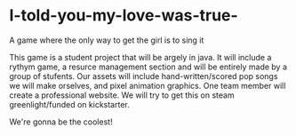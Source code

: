 # I-told-you-my-love-was-true-
A game where the only way to get the girl is to sing it

This game is a student project that will be argely in java. It will include a rythym game, a resurce management section and will be entirely made by a group of stufents.
Our assets will include hand-written/scored pop songs we will make orselves, and pixel animation graphics.
One team member will create a professional website.
We will try to get this on steam greenlight/funded on kickstarter.

We're gonna be the coolest!
